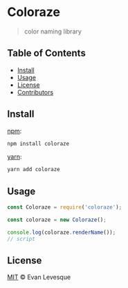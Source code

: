 # Coloraze

> color naming library

## Table of Contents

- [Install](#install)
- [Usage](#usage)
- [License](#license)
- [Contributors](#contributors)

## Install

[npm][]:

```sh
npm install coloraze
```

[yarn][]:

```sh
yarn add coloraze
```

## Usage

```js
const Coloraze = require('coloraze');

const coloraze = new Coloraze();

console.log(coloraze.renderName());
// script
```

## License

[MIT](LICENSE) © Evan Levesque

##

[npm]: https://www.npmjs.com/
[yarn]: https://yarnpkg.com/
